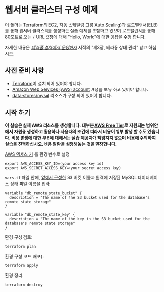 # 웹서버 클러스터 구성 예제

이 폴더는 [Terraform](https://www.terraform.io/)의 [EC2](https://aws.amazon.com/ec2/), 자동 스케일링 그룹([Auto Scaling](https://aws.amazon.com/autoscaling/))과 로드밸런서([ELB](https://aws.amazon.com/elasticloadbalancing/))를 통해 웹서버 클러스터를 생성하는 실습 예제를 포함하고 있으며 로드밸런서를 통해 80포트로 오는 `/` URL 요청에 대해 "Hello, World"에 대한 응답을 수행 합니다.

자세한 내용은 *[테라폼 설치에서 운영까지](http://www.terraformupandrunning.com)* 서적의 "제3장, 테라폼 상태 관리" 참고 하십시오.

## 사전 준비 사항

* [Terraform](https://www.terraform.io/)이 설치 되어 있어야 합니다. 
* [Amazon Web Services (AWS) account](http://aws.amazon.com/) 계정을 보유 하고 있어야 합니다.
* [data-stores/mysql](../../data-stores/mysql) 리소스가 구성 되어 있어야 합니다.
  
## 시작 하기

**이 실습은 실제 AWS 리소스를 생성합니다. 대부분 [AWS Free Tier](https://aws.amazon.com/free/)로 지원되는 범위안에서 자원을 생성하고 활용하나 사용자의 조건에 따라서 비용이 일부 발생 할 수도 있습니다. 비용 발생에 대한 부분에 대해서는 실습 제공자가 책임지지 않으며 비용에 주의하여 실습을 진행하십시오. [비용 알람](http://bit.ly/2Nryf1C)을 설정해놓는 것을 권장합니다.** 

[AWS 엑세스 키](http://docs.aws.amazon.com/general/latest/gr/aws-sec-cred-types.html#access-keys-and-secret-access-keys) 
를 환경 변수로 설정:

```
export AWS_ACCESS_KEY_ID=(your access key id)
export AWS_SECRET_ACCESS_KEY=(your secret access key)
```

`vars.tf` 파일 안에, [앞에서 구성한](../../data-stores/mysql) S3 버킷 이름과 원격에 저장된 MySQL 데이터베이스 상태 파일 이름을 입력:

```hcl
variable "db_remote_state_bucket" {
  description = "The name of the S3 bucket used for the database's remote state storage"
}

variable "db_remote_state_key" {
  description = "The name of the key in the S3 bucket used for the database's remote state storage"
}
```

환경 구성 검토:

```
terraform plan
```

환경 구성(코드 배포):

```
terraform apply
```

환경 정리:

```
terraform destroy
```
